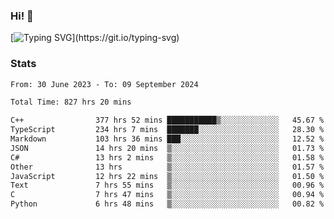 ### Hi!  👋

[![Typing SVG](https://readme-typing-svg.herokuapp.com?font=Fira+Code&pause=1000&width=435&lines=Hello!+I'm+Texiwustion.)](https://git.io/typing-svg)

### Stats

<!--START_SECTION:waka-->

```txt
From: 30 June 2023 - To: 09 September 2024

Total Time: 827 hrs 20 mins

C++                377 hrs 52 mins ███████████▒░░░░░░░░░░░░░   45.67 %
TypeScript         234 hrs 7 mins  ███████░░░░░░░░░░░░░░░░░░   28.30 %
Markdown           103 hrs 36 mins ███░░░░░░░░░░░░░░░░░░░░░░   12.52 %
JSON               14 hrs 20 mins  ▒░░░░░░░░░░░░░░░░░░░░░░░░   01.73 %
C#                 13 hrs 2 mins   ▒░░░░░░░░░░░░░░░░░░░░░░░░   01.58 %
Other              13 hrs          ▒░░░░░░░░░░░░░░░░░░░░░░░░   01.57 %
JavaScript         12 hrs 22 mins  ▒░░░░░░░░░░░░░░░░░░░░░░░░   01.50 %
Text               7 hrs 55 mins   ▒░░░░░░░░░░░░░░░░░░░░░░░░   00.96 %
C                  7 hrs 47 mins   ▒░░░░░░░░░░░░░░░░░░░░░░░░   00.94 %
Python             6 hrs 48 mins   ▒░░░░░░░░░░░░░░░░░░░░░░░░   00.82 %
```

<!--END_SECTION:waka-->
